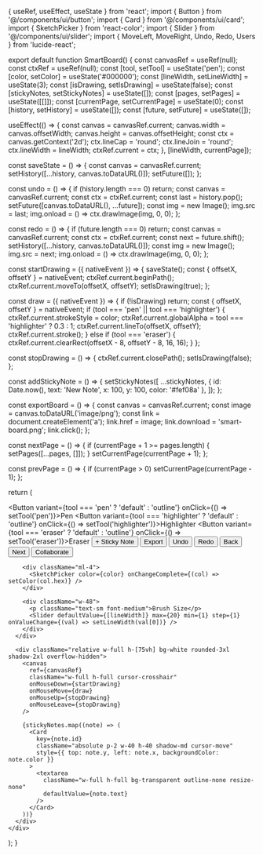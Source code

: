 { useRef, useEffect, useState } from 'react';
import { Button } from '@/components/ui/button';
import { Card } from '@/components/ui/card';
import { SketchPicker } from 'react-color';
import { Slider } from '@/components/ui/slider';
import { MoveLeft, MoveRight, Undo, Redo, Users } from 'lucide-react';

export default function SmartBoard() {
  const canvasRef = useRef(null);
  const ctxRef = useRef(null);
  const [tool, setTool] = useState('pen');
  const [color, setColor] = useState('#000000');
  const [lineWidth, setLineWidth] = useState(3);
  const [isDrawing, setIsDrawing] = useState(false);
  const [stickyNotes, setStickyNotes] = useState([]);
  const [pages, setPages] = useState([[]]);
  const [currentPage, setCurrentPage] = useState(0);
  const [history, setHistory] = useState([]);
  const [future, setFuture] = useState([]);

  useEffect(() => {
    const canvas = canvasRef.current;
    canvas.width = canvas.offsetWidth;
    canvas.height = canvas.offsetHeight;
    const ctx = canvas.getContext('2d');
    ctx.lineCap = 'round';
    ctx.lineJoin = 'round';
    ctx.lineWidth = lineWidth;
    ctxRef.current = ctx;
  }, [lineWidth, currentPage]);

  const saveState = () => {
    const canvas = canvasRef.current;
    setHistory([...history, canvas.toDataURL()]);
    setFuture([]);
  };

  const undo = () => {
    if (history.length === 0) return;
    const canvas = canvasRef.current;
    const ctx = ctxRef.current;
    const last = history.pop();
    setFuture([canvas.toDataURL(), ...future]);
    const img = new Image();
    img.src = last;
    img.onload = () => ctx.drawImage(img, 0, 0);
  };

  const redo = () => {
    if (future.length === 0) return;
    const canvas = canvasRef.current;
    const ctx = ctxRef.current;
    const next = future.shift();
    setHistory([...history, canvas.toDataURL()]);
    const img = new Image();
    img.src = next;
    img.onload = () => ctx.drawImage(img, 0, 0);
  };

  const startDrawing = ({ nativeEvent }) => {
    saveState();
    const { offsetX, offsetY } = nativeEvent;
    ctxRef.current.beginPath();
    ctxRef.current.moveTo(offsetX, offsetY);
    setIsDrawing(true);
  };

  const draw = ({ nativeEvent }) => {
    if (!isDrawing) return;
    const { offsetX, offsetY } = nativeEvent;
    if (tool === 'pen' || tool === 'highlighter') {
      ctxRef.current.strokeStyle = color;
      ctxRef.current.globalAlpha = tool === 'highlighter' ? 0.3 : 1;
      ctxRef.current.lineTo(offsetX, offsetY);
      ctxRef.current.stroke();
    } else if (tool === 'eraser') {
      ctxRef.current.clearRect(offsetX - 8, offsetY - 8, 16, 16);
    }
  };

  const stopDrawing = () => {
    ctxRef.current.closePath();
    setIsDrawing(false);
  };

  const addStickyNote = () => {
    setStickyNotes([
      ...stickyNotes,
      { id: Date.now(), text: 'New Note', x: 100, y: 100, color: '#fef08a' },
    ]);
  };

  const exportBoard = () => {
    const canvas = canvasRef.current;
    const image = canvas.toDataURL('image/png');
    const link = document.createElement('a');
    link.href = image;
    link.download = 'smart-board.png';
    link.click();
  };

  const nextPage = () => {
    if (currentPage + 1 >= pages.length) {
      setPages([...pages, []]);
    }
    setCurrentPage(currentPage + 1);
  };

  const prevPage = () => {
    if (currentPage > 0) setCurrentPage(currentPage - 1);
  };

  return (
    <div className="w-full h-screen bg-gradient-to-br from-slate-100 to-slate-200 p-6">
      <div className="flex flex-wrap gap-4 mb-4 items-center">
        <Button variant={tool === 'pen' ? 'default' : 'outline'} onClick={() => setTool('pen')}>Pen</Button>
        <Button variant={tool === 'highlighter' ? 'default' : 'outline'} onClick={() => setTool('highlighter')}>Highlighter</Button>
        <Button variant={tool === 'eraser' ? 'default' : 'outline'} onClick={() => setTool('eraser')}>Eraser</Button>
        <Button onClick={addStickyNote}>+ Sticky Note</Button>
        <Button onClick={exportBoard}>Export</Button>
        <Button onClick={undo}><Undo className="w-4 h-4 mr-1" />Undo</Button>
        <Button onClick={redo}><Redo className="w-4 h-4 mr-1" />Redo</Button>
        <Button onClick={prevPage}><MoveLeft className="w-4 h-4 mr-1" />Back</Button>
        <Button onClick={nextPage}><MoveRight className="w-4 h-4 mr-1" />Next</Button>
        <Button variant="outline"><Users className="w-4 h-4 mr-1" />Collaborate</Button>

        <div className="ml-4">
          <SketchPicker color={color} onChangeComplete={(col) => setColor(col.hex)} />
        </div>

        <div className="w-48">
          <p className="text-sm font-medium">Brush Size</p>
          <Slider defaultValue={[lineWidth]} max={20} min={1} step={1} onValueChange={(val) => setLineWidth(val[0])} />
        </div>
      </div>

      <div className="relative w-full h-[75vh] bg-white rounded-3xl shadow-2xl overflow-hidden">
        <canvas
          ref={canvasRef}
          className="w-full h-full cursor-crosshair"
          onMouseDown={startDrawing}
          onMouseMove={draw}
          onMouseUp={stopDrawing}
          onMouseLeave={stopDrawing}
        />

        {stickyNotes.map((note) => (
          <Card
            key={note.id}
            className="absolute p-2 w-40 h-40 shadow-md cursor-move"
            style={{ top: note.y, left: note.x, backgroundColor: note.color }}
          >
            <textarea
              className="w-full h-full bg-transparent outline-none resize-none"
              defaultValue={note.text}
            />
          </Card>
        ))}
      </div>
    </div>
  );
}
